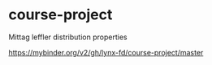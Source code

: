 # course-project
Mittag leffler distribution properties

https://mybinder.org/v2/gh/lynx-fd/course-project/master
